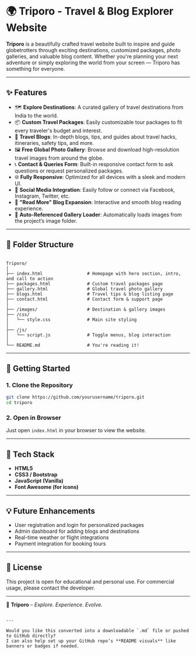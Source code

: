 # 🌍 Triporo - Travel & Blog Explorer Website

**Triporo** is a beautifully crafted travel website built to inspire and guide globetrotters through exciting destinations, customized packages, photo galleries, and valuable blog content. Whether you're planning your next adventure or simply exploring the world from your screen — Triporo has something for everyone.

---

## ✨ Features

- 🗺️ **Explore Destinations**: A curated gallery of travel destinations from India to the world.
- 📦 **Custom Travel Packages**: Easily customizable tour packages to fit every traveler's budget and interest.
- 📝 **Travel Blogs**: In-depth blogs, tips, and guides about travel hacks, itineraries, safety tips, and more.
- 🖼️ **Free Global Photo Gallery**: Browse and download high-resolution travel images from around the globe.
- 📞 **Contact & Queries Form**: Built-in responsive contact form to ask questions or request personalized packages.
- 🌐 **Fully Responsive**: Optimized for all devices with a sleek and modern UI.
- 🔗 **Social Media Integration**: Easily follow or connect via Facebook, Instagram, Twitter, etc.
- 💬 **"Read More" Blog Expansion**: Interactive and smooth blog reading experience.
- 📸 **Auto-Referenced Gallery Loader**: Automatically loads images from the project’s image folder.

---

## 📁 Folder Structure

```

Triporo/
│
├── index.html                 # Homepage with hero section, intro, and call to action
├── packages.html              # Custom travel packages page
├── gallery.html               # Global travel photo gallery
├── blogs.html                 # Travel tips & blog listing page
├── contact.html               # Contact form & support page
│
├── /images/                   # Destination & gallery images
├── /css/
│   └── style.css              # Main site styling
│
├── /js/
│   └── script.js              # Toggle menus, blog interaction
│
└── README.md                  # You're reading it!

````

---

## 🚀 Getting Started

### 1. Clone the Repository

```bash
git clone https://github.com/yourusername/triporo.git
cd triporo
````

### 2. Open in Browser

Just open `index.html` in your browser to view the website.

---

## 🔧 Tech Stack

* **HTML5**
* **CSS3 / Bootstrap**
* **JavaScript (Vanilla)**
* **Font Awesome (for icons)**
---

## 💡 Future Enhancements

* User registration and login for personalized packages
* Admin dashboard for adding blogs and destinations
* Real-time weather or flight integrations
* Payment integration for booking tours

---

## 📄 License

This project is open for educational and personal use. For commercial usage, please contact the developer.

---

🧳 **Triporo** – *Explore. Experience. Evolve.*

```

---

Would you like this converted into a downloadable `.md` file or pushed to GitHub directly?  
I can also help set up your GitHub repo’s **README visuals** like banners or badges if needed.
```
